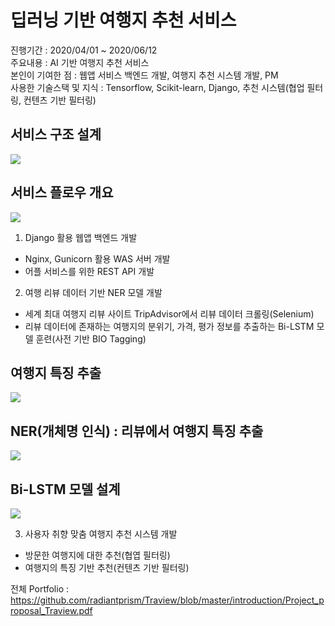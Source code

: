 # 딥러닝 기반 여행지 추천 서비스

진행기간 : 2020/04/01 ~ 2020/06/12  
주요내용 : AI 기반 여행지 추천 서비스  
본인이 기여한 점 : 웹앱 서비스 백엔드 개발, 여행지 추천 시스템 개발, PM  
사용한 기술스택 및 지식 : Tensorflow, Scikit-learn, Django, 추천 시스템(협업 필터링, 컨텐츠 기반 필터링)  

## 서비스 구조 설계
<img src="https://github.com/radiantprism/Traview/blob/master/traview_architecture.PNG">

## 서비스 플로우 개요
<img src="https://github.com/radiantprism/Traview/blob/master/traview_service_flow.PNG">

1. Django 활용 웹앱 백엔드 개발
- Nginx, Gunicorn 활용 WAS 서버 개발
- 어플 서비스를 위한 REST API 개발

2. 여행 리뷰 데이터 기반 NER 모델 개발
- 세계 최대 여행지 리뷰 사이트 TripAdvisor에서 리뷰 데이터 크롤링(Selenium)
- 리뷰 데이터에 존재하는 여행지의 분위기, 가격, 평가 정보를 추출하는 Bi-LSTM 모델 훈련(사전 기반 BIO Tagging)

## 여행지 특징 추출
<img src="https://github.com/radiantprism/Traview/blob/master/tourism_feature.PNG">

## NER(개체명 인식) : 리뷰에서 여행지 특징 추출  
<img src="https://github.com/radiantprism/Traview/blob/master/ner_on_review.png">

## Bi-LSTM 모델 설계
<img src="https://github.com/radiantprism/Traview/blob/master/Bi-LSTM blueprint.PNG">

3. 사용자 취향 맞춤 여행지 추천 시스템 개발
- 방문한 여행지에 대한 추천(협엽 필터링)
- 여행지의 특징 기반 추천(컨텐츠 기반 필터링)

전체 Portfolio : https://github.com/radiantprism/Traview/blob/master/introduction/Project_proposal_Traview.pdf
